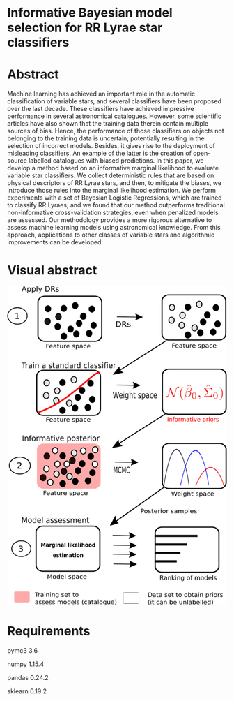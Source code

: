 # Informative Bayesian model selection for RR Lyrae star classifiers
 
# Abstract 

Machine learning has achieved an important role in the automatic classification of variable stars, and several classifiers have been proposed over the last decade. These classifiers have achieved impressive performance in several astronomical catalogues. However, some scientific articles have also shown that the training data therein contain multiple sources of bias. Hence, the performance of those classifiers on objects not belonging to the training data is uncertain, potentially resulting in the selection of incorrect models. Besides, it gives rise to the deployment of misleading classifiers. An example of the latter is the creation of open-source labelled catalogues with biased predictions. In this paper, we develop a method based on an informative marginal likelihood to evaluate variable star classifiers. We collect deterministic rules that are based on physical descriptors of RR Lyrae stars, and then, to mitigate the biases, we introduce those rules into the marginal likelihood estimation. We perform experiments with a set of Bayesian Logistic Regressions, which are trained to classify RR Lyraes, and we found that our method outperforms traditional non-informative cross-validation strategies, even when penalized models are assessed. Our methodology provides a more rigorous alternative to assess machine learning models using astronomical knowledge. From this approach, applications to other classes of variable stars and algorithmic improvements can be developed.

# Visual abstract

![myimage-alt-tag](https://github.com/frperezgalarce/vsbms/blob/master/images/newdiagram2.png)

# Requirements
 
 pymc3 3.6
 
 numpy 1.15.4
 
 pandas 0.24.2
 
 sklearn 0.19.2

